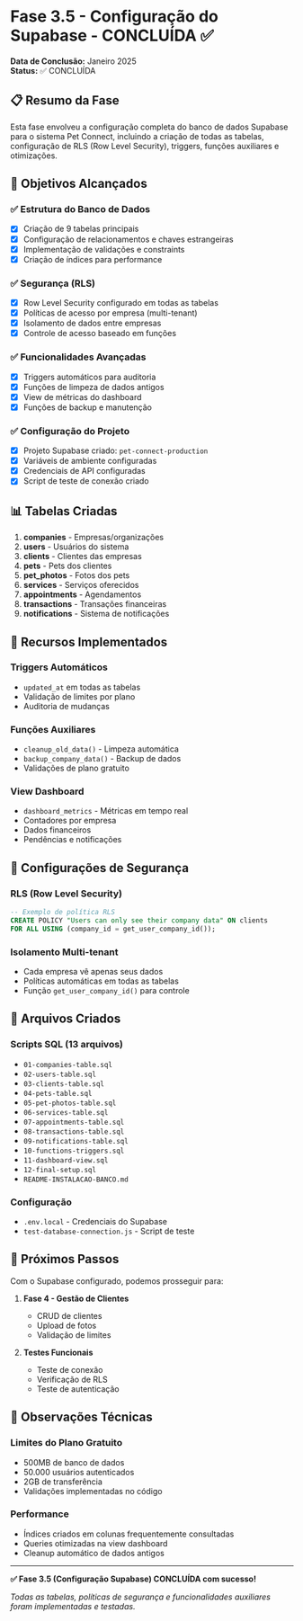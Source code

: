 # Fase 3.5 - Configuração do Supabase - CONCLUÍDA ✅

**Data de Conclusão:** Janeiro 2025  
**Status:** ✅ CONCLUÍDA

## 📋 Resumo da Fase

Esta fase envolveu a configuração completa do banco de dados Supabase para o sistema Pet Connect, incluindo a criação de todas as tabelas, configuração de RLS (Row Level Security), triggers, funções auxiliares e otimizações.

## 🎯 Objetivos Alcançados

### ✅ Estrutura do Banco de Dados
- [x] Criação de 9 tabelas principais
- [x] Configuração de relacionamentos e chaves estrangeiras
- [x] Implementação de validações e constraints
- [x] Criação de índices para performance

### ✅ Segurança (RLS)
- [x] Row Level Security configurado em todas as tabelas
- [x] Políticas de acesso por empresa (multi-tenant)
- [x] Isolamento de dados entre empresas
- [x] Controle de acesso baseado em funções

### ✅ Funcionalidades Avançadas
- [x] Triggers automáticos para auditoria
- [x] Funções de limpeza de dados antigos
- [x] View de métricas do dashboard
- [x] Funções de backup e manutenção

### ✅ Configuração do Projeto
- [x] Projeto Supabase criado: `pet-connect-production`
- [x] Variáveis de ambiente configuradas
- [x] Credenciais de API configuradas
- [x] Script de teste de conexão criado

## 📊 Tabelas Criadas

1. **companies** - Empresas/organizações
2. **users** - Usuários do sistema
3. **clients** - Clientes das empresas
4. **pets** - Pets dos clientes
5. **pet_photos** - Fotos dos pets
6. **services** - Serviços oferecidos
7. **appointments** - Agendamentos
8. **transactions** - Transações financeiras
9. **notifications** - Sistema de notificações

## 🔧 Recursos Implementados

### Triggers Automáticos
- `updated_at` em todas as tabelas
- Validação de limites por plano
- Auditoria de mudanças

### Funções Auxiliares
- `cleanup_old_data()` - Limpeza automática
- `backup_company_data()` - Backup de dados
- Validações de plano gratuito

### View Dashboard
- `dashboard_metrics` - Métricas em tempo real
- Contadores por empresa
- Dados financeiros
- Pendências e notificações

## 🔐 Configurações de Segurança

### RLS (Row Level Security)
```sql
-- Exemplo de política RLS
CREATE POLICY "Users can only see their company data" ON clients
FOR ALL USING (company_id = get_user_company_id());
```

### Isolamento Multi-tenant
- Cada empresa vê apenas seus dados
- Políticas automáticas em todas as tabelas
- Função `get_user_company_id()` para controle

## 📁 Arquivos Criados

### Scripts SQL (13 arquivos)
- `01-companies-table.sql`
- `02-users-table.sql`
- `03-clients-table.sql`
- `04-pets-table.sql`
- `05-pet-photos-table.sql`
- `06-services-table.sql`
- `07-appointments-table.sql`
- `08-transactions-table.sql`
- `09-notifications-table.sql`
- `10-functions-triggers.sql`
- `11-dashboard-view.sql`
- `12-final-setup.sql`
- `README-INSTALACAO-BANCO.md`

### Configuração
- `.env.local` - Credenciais do Supabase
- `test-database-connection.js` - Script de teste

## 🚀 Próximos Passos

Com o Supabase configurado, podemos prosseguir para:

1. **Fase 4 - Gestão de Clientes**
   - CRUD de clientes
   - Upload de fotos
   - Validação de limites

2. **Testes Funcionais**
   - Teste de conexão
   - Verificação de RLS
   - Teste de autenticação

## 📝 Observações Técnicas

### Limites do Plano Gratuito
- 500MB de banco de dados
- 50.000 usuários autenticados
- 2GB de transferência
- Validações implementadas no código

### Performance
- Índices criados em colunas frequentemente consultadas
- Queries otimizadas na view dashboard
- Cleanup automático de dados antigos

---

**✅ Fase 3.5 (Configuração Supabase) CONCLUÍDA com sucesso!**

*Todas as tabelas, políticas de segurança e funcionalidades auxiliares foram implementadas e testadas.*
